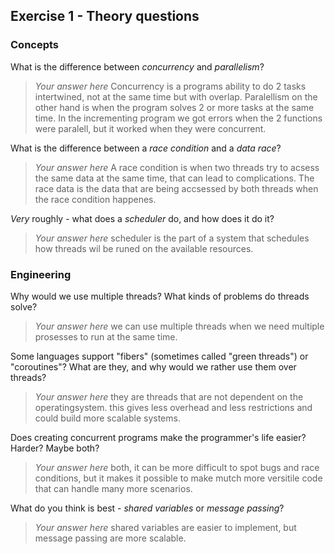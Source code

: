 Exercise 1 - Theory questions
-----------------------------

### Concepts

What is the difference between *concurrency* and *parallelism*?
> *Your answer here*
Concurrency is a programs ability to do 2 tasks intertwined, not at the same time but with overlap. Paralellism on the other hand is when the program solves 2 or more tasks at the same time. In the incrementing program we got errors when the 2 functions were paralell, but it worked when they were concurrent.

What is the difference between a *race condition* and a *data race*? 
> *Your answer here* 
A race condition is when two threads try to acsess the same data at the same time, that can lead to complications.
The race data is the data that are being accsessed by both threads when the race condition happenes.
 
*Very* roughly - what does a *scheduler* do, and how does it do it?
> *Your answer here* 
scheduler is the part of a system that schedules how threads wil be runed on the available resources.

### Engineering

Why would we use multiple threads? What kinds of problems do threads solve?
> *Your answer here*
we can use multiple threads when we need multiple prosesses to run at the same time.

Some languages support "fibers" (sometimes called "green threads") or "coroutines"? What are they, and why would we rather use them over threads?
> *Your answer here*
they are threads that are not dependent on the operatingsystem. this gives less overhead and less restrictions and could build more scalable systems.

Does creating concurrent programs make the programmer's life easier? Harder? Maybe both?
> *Your answer here*
both, it can be more difficult to spot bugs and race conditions, but it makes it possible to make mutch more versitile code that can handle many more scenarios.

What do you think is best - *shared variables* or *message passing*?
> *Your answer here*
shared variables are easier to implement, but message passing are more scalable.
